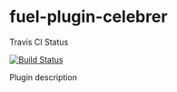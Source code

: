 fuel-plugin-celebrer
============
Travis CI Status

[![Build Status](https://travis-ci.com/Mirantis/fuel-plugin-celebrer.svg?token=rTf6zsCwQLegjnShVtEF&branch=master)](https://travis-ci.com/Mirantis/fuel-plugin-celebrer)

Plugin description
